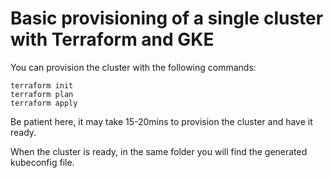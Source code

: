 # Basic provisioning of a single cluster with Terraform and GKE

You can provision the cluster with the following commands:

```
terraform init
terraform plan
terraform apply
```

Be patient here, it may take 15-20mins to provision the cluster and have it ready.

When the cluster is ready, in the same folder you will find the generated kubeconfig file.
